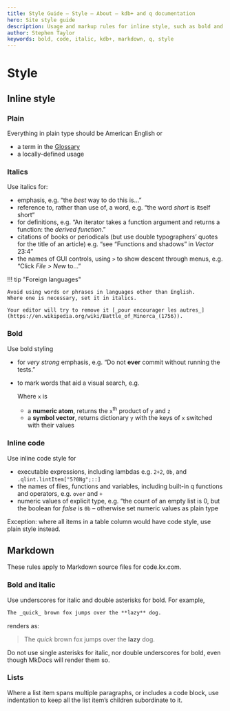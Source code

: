 ```yaml
---
title: Style Guide – Style – About – kdb+ and q documentation
hero: Site style guide
description: Usage and markup rules for inline style, such as bold and italic type, and for codeblocks and Lists
author: Stephen Taylor
keywords: bold, code, italic, kdb+, markdown, q, style
---
```

# <i class="fas fa-pen-nib"></i> Style


## Inline style

### Plain 

Everything in plain type should be American English or

-   a term in the [Glossary](https://code.kx.com/q/basics/glossary/)
-   a locally-defined usage 


### Italics

Use italics for:

-   emphasis, e.g. “the _best_ way to do this is…”
-   reference to, rather than use of, a word, e.g. “the word _short_ is itself short“
-   for definitions, e.g. “An iterator takes a function argument and returns a function: the  _derived function_.” 
-   citations of books or periodicals (but use double typographers’ quotes for the title of an article) e.g. “see “Functions and shadows” in _Vector_ 23:4” 
-   the names of GUI controls, using `>` to show descent through menus, e.g. “Click _File > New_ to…”

!!! tip "Foreign languages"

    Avoid using words or phrases in languages other than English. 
    Where one is necessary, set it in italics. 
    
    Your editor will try to remove it [_pour encourager les autres_](https://en.wikipedia.org/wiki/Battle_of_Minorca_(1756)).


### Bold

Use bold styling

-   for _very strong_ emphasis, e.g. “Do not **ever** commit without running the tests.”
-   to mark words that aid a visual search, e.g.

    Where `x` is

    -   a **numeric atom**, returns the `x`<sup>th</sup> product of `y` and `z`
    -   a **symbol vector**, returns dictionary `y` with the keys of `x` switched with their values


### Inline code

Use inline code style for

-   executable expressions, including lambdas e.g. `2+2`, `0b`, and `.qlint.lintItem["5?0Ng";::]`
-   the names of files, functions and variables, including built-in q functions and operators, e.g. `over` and `+`
-   numeric values of explicit type, e.g. “the count of an empty list is 0, but the boolean for _false_ is `0b` – otherwise set numeric values as plain type

Exception: where all items in a table column would have code style, use plain style instead. 


## Markdown

These rules apply to Markdown source files for code.kx.com. 

### Bold and italic

Use underscores for italic and double asterisks for bold. For example, 

```markdown
The _quick_ brown fox jumps over the **lazy** dog.
```

renders as: 

> The _quick_ brown fox jumps over the **lazy** dog.

Do not use single asterisks for italic, nor double underscores for bold, even though MkDocs will render them so. 


### Lists

Where a list item spans multiple paragraphs, or includes a code block, use indentation to keep all the list item’s children subordinate to it. 



